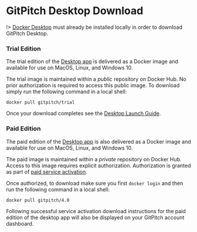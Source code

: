 # GitPitch Desktop Download

!> [Docker Desktop](https://www.docker.com/products/docker-desktop) must already be installed locally in order to download GitPitch Desktop.

### Trial Edition

The trial edition of the [Desktop app](/desktop/README.md) is delivered as a Docker image and available for use on MacOS, Linux, and Windows 10.

The trial image is maintained within a *public* repository on Docker Hub. No prior authorization is required to access this public image. To download simply run the following command in a local shell:

```shell
docker pull gitpitch/trial
```

Once your download completes see the [Desktop Launch Guide](/desktop/launch.md).


### Paid Edition


The paid edition of the [Desktop app](/desktop/README.md) is also delivered as a Docker image and available for use on MacOS, Linux, and Windows 10.

The paid image is maintained within a *private* repository on Docker Hub. Access to this image requires explicit authorization. Authorization is granted as part of [paid service activation](https://gitpitch.com/pricing).

Once authorized, to download make sure you first `docker login` and then run the following command in a local shell:

```shell
docker pull gitpitch/4.0
```

Following successful service activation download instructions for the paid edition of the desktop app will also be displayed on your GitPitch account dashboard.

